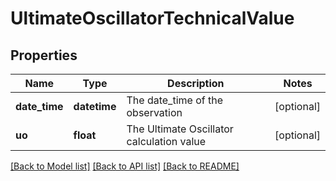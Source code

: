 # UltimateOscillatorTechnicalValue

## Properties
Name | Type | Description | Notes
------------ | ------------- | ------------- | -------------
**date_time** | **datetime** | The date_time of the observation | [optional] 
**uo** | **float** | The Ultimate Oscillator calculation value | [optional] 

[[Back to Model list]](../README.md#documentation-for-models) [[Back to API list]](../README.md#documentation-for-api-endpoints) [[Back to README]](../README.md)


